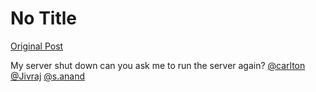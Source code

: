 # No Title

[Original Post](https://discourse.onlinedegree.iitm.ac.in/t/169029/354)

<p>My server shut down can you ask me to run the server again? <a class="mention" href="/u/carlton">@carlton</a> <a class="mention" href="/u/jivraj">@Jivraj</a> <a class="mention" href="/u/s.anand">@s.anand</a></p>
